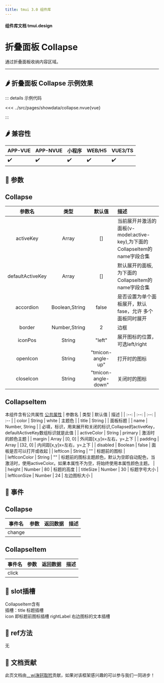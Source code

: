 ```yaml
---
title: tmui 3.0 组件库
---
```


<script setup>
import webview from '../components/mobileWebview.vue'
</script>

#### 组件库文档 tmui.design

# 折叠面板 Collapse
通过折叠面板收纳内容区域。

---

## :hot_pepper: 折叠面板 Collapse 示例效果

<webview url="https://tmui.design/h5/#/pages/showdata/collapse"></webview>

::: details 示例代码

<<< ../src/pages/showdata/collapse.nvue{vue}

:::


## :hot_pepper: 兼容性

| APP-VUE | APP-NVUE | 小程序 | WEB/H5 | VUE3/TS |
| --- | --- | --- | --- | --- |
| :heavy_check_mark: | :heavy_check_mark: | :heavy_check_mark: | :heavy_check_mark: | :heavy_check_mark: |

## :seedling: 参数
## Collapse

| 参数名 | 类型 | 默认值 | 描述 |
| :--: | :--: | :--: | :-- |
| activeKey | Array | [] | 当前展开并激活的面板(v-model:active-key),为下面的CollapseItem的name字段合集 |
| defaultActiveKey | Array | [] | 默认展开的面板,为下面的CollapseItem的name字段合集 |
| accordion | Boolean,String | false | 是否设置为单个面板展开，默认fase，允许 多个面板同时展开 |
| border | Number,String | 2 | 边框 |
| iconPos | String | "left" | 展开图标的位置，可选left/right |
| openIcon<Badge type="danger" text="v3.0.77+" vertical="middle" /> | String | "tmicon-angle-up" | 打开时的图标 |
| closeIcon<Badge type="danger" text="v3.0.77+" vertical="middle" /> | String | "tmicon-angle-down" | 关闭时的图标 |

## CollapseItem
本组件含有公共属性 [公共属性](/spec/组件公共样式.html)
| 参数名 | 类型 | 默认值 | 描述 |
| :--: | :--: | :--: | :-- |
| color | String | white | 主题色 |
| title | String |  | 面板标题 |
| name | Number, String |  | 必填，标识，用来展开和关闭的标识,Collapse的activeKey，defaultActiveKey数组标识就是此值 |
| activeColor | String | primary | 激活时的颜色主题 |
| margin | Array | [0, 0] | 外间距[x,y]x=左右，y=上下 |
| padding | Array | [32, 0] | 内间距[x,y]x=左右，y=上下 |
| disabled | Boolean | false | 面板是否可以打开或收起 |
| leftIcon | String | "" | 标题前的图标 |  
| leftIconColor | String | "" | 标题前的图标主题颜色，默认为空即自动配色，当激活时，使用activeColor。如果本属性不为空，将始终使用本属性颜色主题。 |  
| height<Badge type="danger" text="v3.0.77+" vertical="middle" /> | Number | 80 | 标题的高度 |
| titleSize | Number | 30 | 标题字号大小 |
| leftIconSize | Number | 24 | 左边图标大小 |

## :rose: 事件
## Collapse
| 事件名 | 参数 | 返回数据 | 描述 |
| --- | --- | --- | --- |
| change |  |  |  |

## CollapseItem
| 事件名 | 参数 | 返回数据 | 描述 |
| --- | --- | --- | --- |
| click |  |  |  |

## :corn: slot插槽
CollapseItem含有<br>
插槽：title 标题插槽<br>
icon 即标题前图标插槽
rightLabel <Badge type="danger" text="v3.0.77+" vertical="middle" /> 右边图标的文本插槽

## :green_salad: ref方法
无

## :couplekiss: 文档贡献
此页文档由[﹎wj潕钶取玳](https://gitee.com/dxwj)贡献，如果对该框架感兴趣的可以参与我们一同进步！